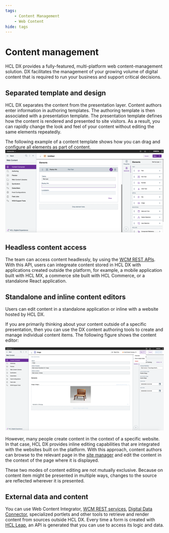 ```yaml
---
tags:
    - Content Management
    - Web Content
hide: tags
---
```


# Content management

HCL DX provides a fully-featured, multi-platform web content-management solution. DX facilitates the management of your growing volume of digital content that is required to run your business and support critical decisions.

## Separated template and design

HCL DX separates the content from the presentation layer. Content authors enter information in authoring templates. The authoring template is then associated with a presentation template. The presentation template defines how the content is rendered and presented to site visitors. As a result, you can rapidly change the look and feel of your content without editing the same elements repeatedly.

The following example of a content template shows how you can drag and configure all elements as part of content.
![Overview - CMS](assets/overview-cms.png)

## Headless content access

The team can access content headlessly, by using the [WCM REST APIs](api_access.md). With this API, users can integreate content stored in HCL DX with applications created outside the platform, for example, a mobile application built with HCL MX, a commerce site built with HCL Commerce, or a standalone React application.

## Standalone and inline content editors

Users can edit content in a standalone application or inline with a website hosted by HCL DX.

If you are primarily thinking about your content outside of a specific presentation, then you can use the DX content authoring tools to create and manage individual content items. The following figure shows the content editor:

![Overview - Content Editor](assets/overview-content-editor.png)

However, many people create content in the context of a specific website. In that case, HCL DX provides inline editing capabilities that are integrated with the websites built on the platform. With this approach,  content authors can browse to the relevant page in the [site manager](site_building.md) and edit the content in the context of the page where it is displayed.

These two modes of content editing are not mutually exclusive. Because on content item might be presented in multiple ways, changes to the source are reflected wherever it is presented.

## External data and content

You can use Web Content Integrator, [WCM REST services](api_access.md), [Digital Data Connector](application_integration.md), specialized portlets and other tools to retrieve and render content from sources outside HCL DX. Every time a form is created with [HCL Leap](https://www.hcltechsw.com/leap), an API is generated that you can use to access its logic and data.